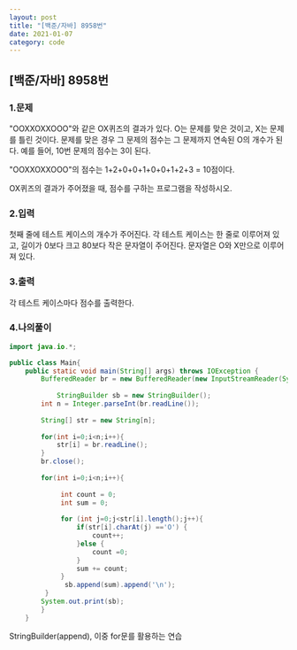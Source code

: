 ```yaml
---
layout: post
title: "[백준/자바] 8958번"
date: 2021-01-07
category: code
---
```

## [백준/자바] 8958번



### 1.문제

"OOXXOXXOOO"와 같은 OX퀴즈의 결과가 있다. O는 문제를 맞은 것이고, X는 문제를 틀린 것이다. 문제를 맞은 경우 그 문제의 점수는 그 문제까지 연속된 O의 개수가 된다. 예를 들어, 10번 문제의 점수는 3이 된다.

"OOXXOXXOOO"의 점수는 1+2+0+0+1+0+0+1+2+3 = 10점이다.

OX퀴즈의 결과가 주어졌을 때, 점수를 구하는 프로그램을 작성하시오.


### 2.입력

첫째 줄에 테스트 케이스의 개수가 주어진다. 각 테스트 케이스는 한 줄로 이루어져 있고, 길이가 0보다 크고 80보다 작은 문자열이 주어진다. 문자열은 O와 X만으로 이루어져 있다.

### 3.출력

각 테스트 케이스마다 점수를 출력한다.

### 4.나의풀이

```java
import java.io.*;

public class Main{
    public static void main(String[] args) throws IOException {
        BufferedReader br = new BufferedReader(new InputStreamReader(System.in));
       
    		StringBuilder sb = new StringBuilder();
        int n = Integer.parseInt(br.readLine());
        
        String[] str = new String[n];
        
        for(int i=0;i<n;i++){ 
            str[i] = br.readLine();
        }
        br.close();
        
        for(int i=0;i<n;i++){
            
             int count = 0;
             int sum = 0;
            
             for (int j=0;j<str[i].length();j++){
                 if(str[i].charAt(j) =='O') {
                     count++;
                 }else {
                     count =0;
                 }
                 sum += count;
             }
              sb.append(sum).append('\n');       
         }
        System.out.print(sb);
        }
    }


```

StringBuilder(append), 이중 for문를 활용하는 연습


